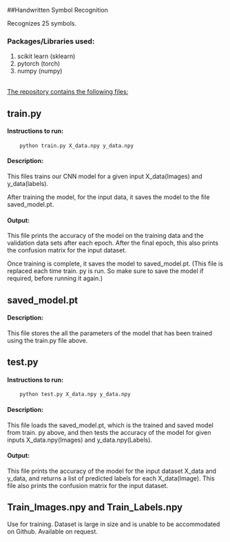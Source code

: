 ##Handwritten Symbol Recognition

Recognizes 25 symbols.


### Packages/Libraries used:
1. scikit learn (sklearn)
2. pytorch (torch)
3. numpy (numpy)


\
<ins>The repository contains the following files:</ins>

## train&#46;py
#### Instructions to run:
        python train.py X_data.npy y_data.npy

#### Description:
This files trains our CNN model for a given input X_data(Images) and y_data(labels).

After training the model, for the input data, it saves the model to the file saved_model.pt.

#### Output:
This file prints the accuracy of the model on the training data and the validation data sets after each epoch. After the final epoch, this also prints the confusion matrix for the input dataset.

Once training is complete, it saves the model to saved_model.pt. (This file is replaced each time train. py is run. So make sure to save the model if required, before running it again.)

## saved_model&#46;pt

#### Description:
This file stores the all the parameters of the model that has been trained using the train&#46;py file above.

## test&#46;py

#### Instructions to run:
        python test.py X_data.npy y_data.npy
#### Description:
This file loads the saved_model.pt, which is the trained and saved model from train. py above, and then tests the accuracy of the model for given inputs X_data.npy(Images) and y_data.npy(Labels).

#### Output:
This file prints the accuracy of the model for the input dataset X_data and y_data, and returns a list of predicted labels for each X_data(Image). This file also prints the confusion matrix for the input dataset.

## Train_Images.npy and Train_Labels.npy
Use for training. 
Dataset is large in size and is unable to be accommodated on Github. Available on request.
